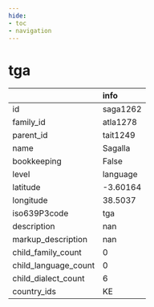 ```yaml
---
hide:
- toc
- navigation
---
```

# tga
|                      | info     |
|:---------------------|:---------|
| id                   | saga1262 |
| family_id            | atla1278 |
| parent_id            | tait1249 |
| name                 | Sagalla  |
| bookkeeping          | False    |
| level                | language |
| latitude             | -3.60164 |
| longitude            | 38.5037  |
| iso639P3code         | tga      |
| description          | nan      |
| markup_description   | nan      |
| child_family_count   | 0        |
| child_language_count | 0        |
| child_dialect_count  | 6        |
| country_ids          | KE       |